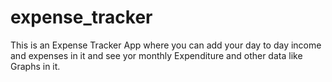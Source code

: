 # expense_tracker

This is an Expense Tracker App where you can add your day to day income and expenses in it and see yor monthly Expenditure and other data like Graphs in it.
